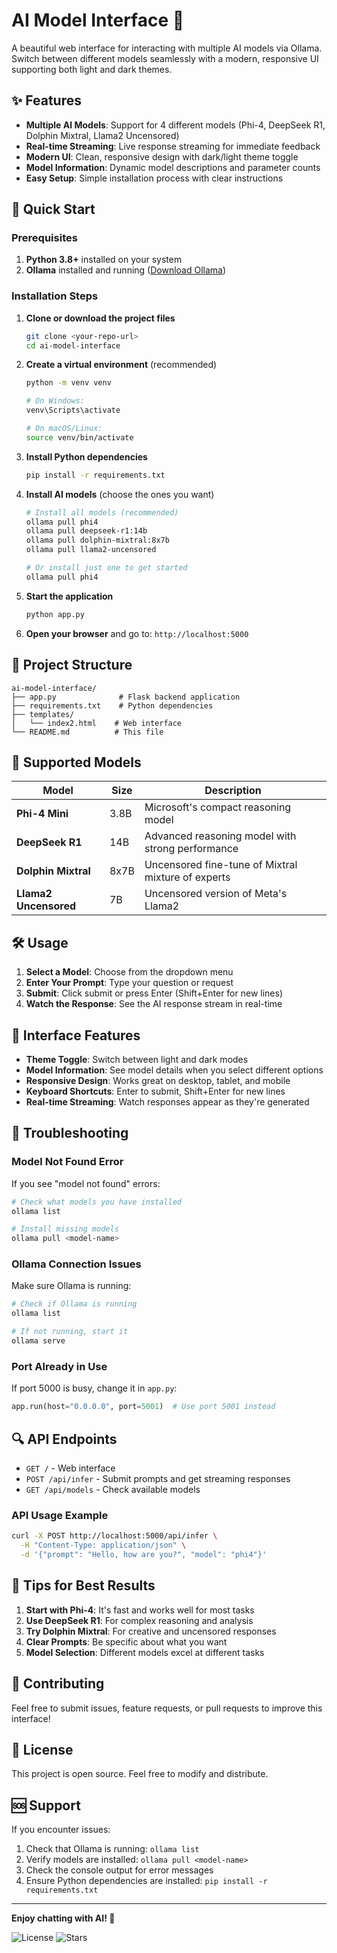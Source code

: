 # AI Model Interface 🤖

A beautiful web interface for interacting with multiple AI models via Ollama. Switch between different models seamlessly with a modern, responsive UI supporting both light and dark themes.

## ✨ Features

- **Multiple AI Models**: Support for 4 different models (Phi-4, DeepSeek R1, Dolphin Mixtral, Llama2 Uncensored)
- **Real-time Streaming**: Live response streaming for immediate feedback
- **Modern UI**: Clean, responsive design with dark/light theme toggle
- **Model Information**: Dynamic model descriptions and parameter counts
- **Easy Setup**: Simple installation process with clear instructions

## 🚀 Quick Start

### Prerequisites

1. **Python 3.8+** installed on your system
2. **Ollama** installed and running ([Download Ollama](https://ollama.ai))

### Installation Steps

1. **Clone or download the project files**
   ```bash
   git clone <your-repo-url>
   cd ai-model-interface
   ```

2. **Create a virtual environment** (recommended)
   ```bash
   python -m venv venv
   
   # On Windows:
   venv\Scripts\activate
   
   # On macOS/Linux:
   source venv/bin/activate
   ```

3. **Install Python dependencies**
   ```bash
   pip install -r requirements.txt
   ```

4. **Install AI models** (choose the ones you want)
   ```bash
   # Install all models (recommended)
   ollama pull phi4
   ollama pull deepseek-r1:14b
   ollama pull dolphin-mixtral:8x7b
   ollama pull llama2-uncensored
   
   # Or install just one to get started
   ollama pull phi4
   ```

5. **Start the application**
   ```bash
   python app.py
   ```

6. **Open your browser** and go to: `http://localhost:5000`

## 📁 Project Structure

```
ai-model-interface/
├── app.py              # Flask backend application
├── requirements.txt    # Python dependencies
├── templates/
│   └── index2.html    # Web interface
└── README.md          # This file
```

## 🤖 Supported Models

| Model | Size | Description |
|-------|------|-------------|
| **Phi-4 Mini** | 3.8B | Microsoft's compact reasoning model |
| **DeepSeek R1** | 14B | Advanced reasoning model with strong performance |
| **Dolphin Mixtral** | 8x7B | Uncensored fine-tune of Mixtral mixture of experts |
| **Llama2 Uncensored** | 7B | Uncensored version of Meta's Llama2 |

## 🛠️ Usage

1. **Select a Model**: Choose from the dropdown menu
2. **Enter Your Prompt**: Type your question or request
3. **Submit**: Click submit or press Enter (Shift+Enter for new lines)
4. **Watch the Response**: See the AI response stream in real-time

## 🎨 Interface Features

- **Theme Toggle**: Switch between light and dark modes
- **Model Information**: See model details when you select different options
- **Responsive Design**: Works great on desktop, tablet, and mobile
- **Keyboard Shortcuts**: Enter to submit, Shift+Enter for new lines
- **Real-time Streaming**: Watch responses appear as they're generated

## 🔧 Troubleshooting

### Model Not Found Error
If you see "model not found" errors:
```bash
# Check what models you have installed
ollama list

# Install missing models
ollama pull <model-name>
```

### Ollama Connection Issues
Make sure Ollama is running:
```bash
# Check if Ollama is running
ollama list

# If not running, start it
ollama serve
```

### Port Already in Use
If port 5000 is busy, change it in `app.py`:
```python
app.run(host="0.0.0.0", port=5001)  # Use port 5001 instead
```

## 🔍 API Endpoints

- `GET /` - Web interface
- `POST /api/infer` - Submit prompts and get streaming responses
- `GET /api/models` - Check available models

### API Usage Example
```bash
curl -X POST http://localhost:5000/api/infer \
  -H "Content-Type: application/json" \
  -d '{"prompt": "Hello, how are you?", "model": "phi4"}'
```

## 🎯 Tips for Best Results

1. **Start with Phi-4**: It's fast and works well for most tasks
2. **Use DeepSeek R1**: For complex reasoning and analysis
3. **Try Dolphin Mixtral**: For creative and uncensored responses
4. **Clear Prompts**: Be specific about what you want
5. **Model Selection**: Different models excel at different tasks

## 🤝 Contributing

Feel free to submit issues, feature requests, or pull requests to improve this interface!

## 📄 License

This project is open source. Feel free to modify and distribute.

## 🆘 Support

If you encounter issues:

1. Check that Ollama is running: `ollama list`
2. Verify models are installed: `ollama pull <model-name>`
3. Check the console output for error messages
4. Ensure Python dependencies are installed: `pip install -r requirements.txt`

---

**Enjoy chatting with AI! 🚀**

![License](https://img.shields.io/github/license/AygunVarol/AI-Model-Interface)
![Stars](https://img.shields.io/github/stars/AygunVarol/AI-Model-Interface)
